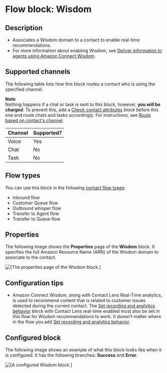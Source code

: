 # Flow block: Wisdom<a name="wisdom"></a>

## Description<a name="wisdom-description"></a>
+ Associates a Wisdom domain to a contact to enable real\-time recommendations\.
+ For more information about enabling Wisdom, see [Deliver information to agents using Amazon Connect Wisdom](amazon-connect-wisdom.md)\. 

## Supported channels<a name="wisdom-channels"></a>

The following table lists how this block routes a contact who is using the specified channel\. 

**Note**  
Nothing happens if a chat or task is sent to this block, however, **you will be charged**\. To prevent this, add a [Check contact attributes](check-contact-attributes.md) block before this one and route chats and tasks accordingly\. For instructions, see [Route based on contact's channel](use-channel-contact-attribute.md)\.


| Channel | Supported? | 
| --- | --- | 
| Voice | Yes | 
| Chat | No | 
| Task | No | 

## Flow types<a name="wisdom-types"></a>

You can use this block in the following [contact flow types](create-contact-flow.md#contact-flow-types):
+ Inbound flow
+ Customer Queue flow
+ Outbound whisper flow
+ Transfer to Agent flow
+ Transfer to Queue flow

## Properties<a name="wisdom-properties"></a>

The following image shows the **Properties** page of the **Wisdom** block\. It specifies the full Amazon Resource Name \(ARN\) of the Wisdom domain to associate to the contact\.

![\[The properties page of the Wisdom block.\]](http://docs.aws.amazon.com/connect/latest/adminguide/images/wisdom-block-properties.png)

## Configuration tips<a name="wisdom-tips"></a>
+ Amazon Connect Wisdom, along with Contact Lens Real\-Time analytics, is used to recommend content that is related to customer issues detected during the current contact\. The [Set recording and analytics behavior](set-recording-behavior.md) block with Contact Lens real\-time enabled must also be set in this flow for Wisdom recommendations to work\. It doesn’t matter where in the flow you add [Set recording and analytics behavior](set-recording-behavior.md)\. 

## Configured block<a name="wisdom-configured"></a>

The following image shows an example of what this block looks like when it is configured\. It has the following branches: **Success** and **Error**\. 

![\[A configured Wisdom block.\]](http://docs.aws.amazon.com/connect/latest/adminguide/images/wisdom-block-configured.png)